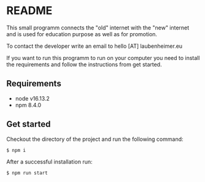 # README

This small programm connects the "old" internet with the "new" internet and is used for education purpose as well as for promotion.

To contact the developer write an email to hello [AT] laubenheimer.eu

If you want to run this programm to run on your computer you need to install the requirements and follow the instructions from get started.


## Requirements

- node v16.13.2
- npm 8.4.0


## Get started

Checkout the directory of the project and run the following command:

    $ npm i

After a successful installation run:

    $ npm run start
